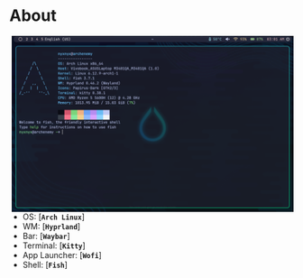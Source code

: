 
<!-- INFORMATION -->
<h1 align="left">About</h1> 

<img src="screenshots/2.png" alt="rice" align="right" width="500px">

</br>

 - OS: [**`Arch Linux`**]
 - WM: [**`Hyprland`**]
 - Bar: [**`Waybar`**]
 - Terminal: [**`Kitty`**]
 - App Launcher: [**`Wofi`**]
 - Shell: [**`Fish`**]

</br>


